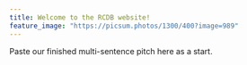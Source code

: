 ```yaml
---
title: Welcome to the RCDB website!
feature_image: "https://picsum.photos/1300/400?image=989"
---
```


Paste our finished multi-sentence pitch here as a start.